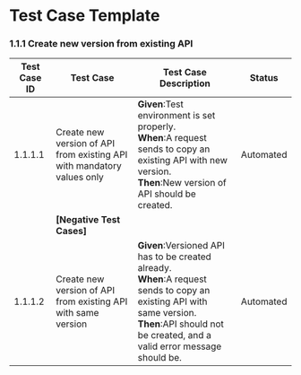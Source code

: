 # Test Case Template

### 1.1.1 Create new version from existing API

| Test Case ID| Test Case| Test Case Description| Status|
| ----------| --------| ----------| ------|
| 1.1.1.1| Create new version of API from existing API with mandatory values only| **Given**:Test environment is set properly. </br> **When**:A request sends to copy an existing API with new version. </br> **Then**:New version of API should be created.| Automated|
| | **[Negative Test Cases]**| | |
| 1.1.1.2| Create new version of API from existing API with same version| **Given**:Versioned API has to be created already. </br> **When**:A request sends to copy an existing API with same version. </br> **Then**:API should not be created, and a valid error message should be.| Automated|


